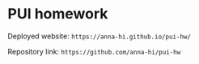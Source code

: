 # PUI homework

Deployed website: `https://anna-hi.github.io/pui-hw/`

Repository link: `https://github.com/anna-hi/pui-hw`
